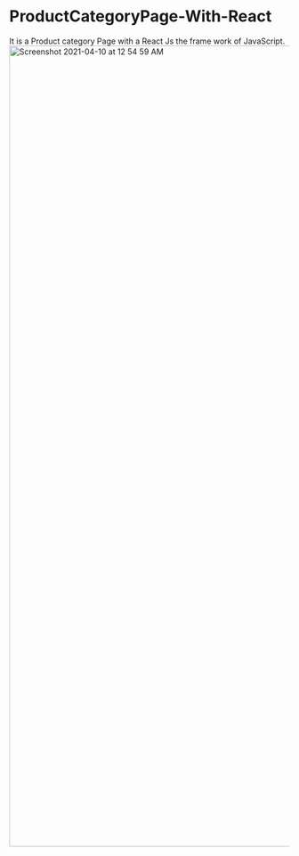# ProductCategoryPage-With-React

It is a Product category Page with a React Js the frame work of JavaScript.
 <img width="1440" alt="Screenshot 2021-04-10 at 12 54 59 AM" src="https://user-images.githubusercontent.com/65528804/114231906-b4a93980-9998-11eb-82bd-6080c0dfa047.png">

